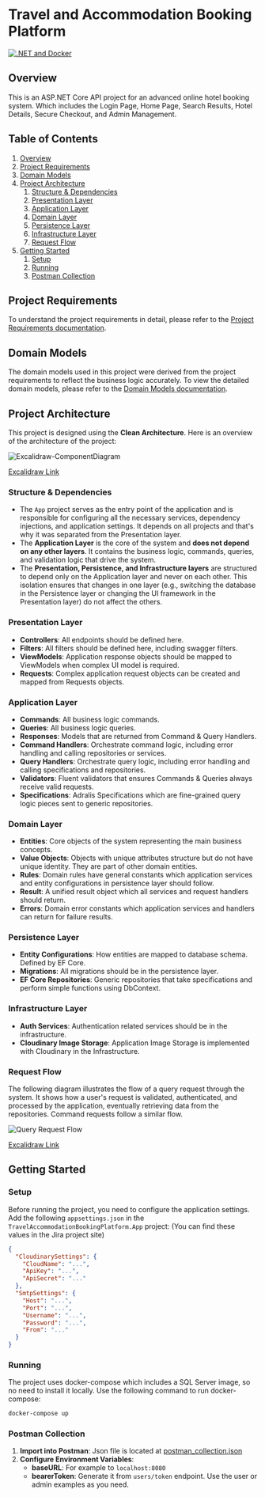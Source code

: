 # Travel and Accommodation Booking Platform

[![.NET and Docker](https://github.com/DotNetBackendTraining/travel-and-accommodation-booking-platform/actions/workflows/build-test-push.yml/badge.svg)](https://github.com/DotNetBackendTraining/travel-and-accommodation-booking-platform/actions/workflows/build-test-push.yml)

## Overview

This is an ASP.NET Core API project for an advanced online hotel booking system. Which includes the Login Page, Home
Page, Search Results, Hotel Details, Secure Checkout, and Admin Management.

## Table of Contents

1. [Overview](#overview)
2. [Project Requirements](#project-requirements)
3. [Domain Models](#domain-models)
4. [Project Architecture](#project-architecture)
    1. [Structure & Dependencies](#structure--dependencies)
    2. [Presentation Layer](#presentation-layer)
    3. [Application Layer](#application-layer)
    4. [Domain Layer](#domain-layer)
    5. [Persistence Layer](#persistence-layer)
    6. [Infrastructure Layer](#infrastructure-layer)
    7. [Request Flow](#request-flow)
5. [Getting Started](#getting-started)
    1. [Setup](#setup)
    2. [Running](#running)
    3. [Postman Collection](#postman-collection)

## Project Requirements

To understand the project requirements in detail, please refer to
the [Project Requirements documentation](assets/pages/ProjectRequirements.md).

## Domain Models

The domain models used in this project were derived from the project requirements to reflect the business logic
accurately.
To view the detailed domain models, please refer to the [Domain Models documentation](assets/pages/DomainModels.md).

## Project Architecture

This project is designed using the **Clean Architecture**.
Here is an overview of the architecture of the project:

![Excalidraw-ComponentDiagram](assets/diagrams/Excalidraw-ComponentDiagram.png)

[Excalidraw Link](https://excalidraw.com/#json=VVEnNR_ZxEd3IDYuvFedJ,y0CtCT1rVGHWRrmZ5gV_Vw)

### Structure & Dependencies

- The `App` project serves as the entry point of the application and is responsible for configuring all the necessary
  services, dependency injections, and application settings.
  It depends on all projects and that's why it was separated from the Presentation layer.
- The **Application Layer** is the core of the system and **does not depend on any other layers**. It contains the
  business logic, commands, queries, and validation logic that drive the system.
- The **Presentation, Persistence, and Infrastructure layers** are structured to depend only on the Application layer
  and never on each other. This isolation ensures that changes in one layer (e.g., switching the database in the
  Persistence layer or changing the UI framework in the Presentation layer) do not affect the others.

### Presentation Layer

- **Controllers**: All endpoints should be defined here.
- **Filters**: All filters should be defined here, including swagger filters.
- **ViewModels**: Application response objects should be mapped to ViewModels when complex UI model is required.
- **Requests**: Complex application request objects can be created and mapped from Requests objects.

### **Application Layer**

- **Commands**: All business logic commands.
- **Queries**: All business logic queries.
- **Responses**: Models that are returned from Command & Query Handlers.
- **Command Handlers**: Orchestrate command logic, including error handling and calling repositories or services.
- **Query Handlers**: Orchestrate query logic, including error handling and calling specifications and repositories.
- **Validators**: Fluent validators that ensures Commands & Queries always receive valid requests.
- **Specifications**: Adralis Specifications which are fine-grained query logic pieces sent to generic repositories.

### **Domain Layer**

- **Entities**: Core objects of the system representing the main business concepts.
- **Value Objects**: Objects with unique attributes structure but do not have unique identity.
  They are part of other domain entities.
- **Rules**: Domain rules have general constants which application services and entity configurations in persistence
  layer should follow.
- **Result**: A unified result object which all services and request handlers should return.
- **Errors**: Domain error constants which application services and handlers can return for failure results.

### **Persistence Layer**

- **Entity Configurations**: How entities are mapped to database schema. Defined by EF Core.
- **Migrations**: All migrations should be in the persistence layer.
- **EF Core Repositories**: Generic repositories that take specifications and perform simple functions using DbContext.

### **Infrastructure Layer**

- **Auth Services**: Authentication related services should be in the infrastructure.
- **Cloudinary Image Storage**: Application Image Storage is implemented with Cloudinary in the Infrastructure.

### Request Flow

The following diagram illustrates the flow of a query request through the system. It shows how a user's request is
validated, authenticated, and processed by the application, eventually retrieving data from the repositories.
Command requests follow a similar flow.

![Query Request Flow](assets/diagrams/Excalidraw-QueryRequestFlow.png)

[Excalidraw Link](https://excalidraw.com/#json=CaKnYJd4sZyoX4xNqBI_Z,PlG81VPTs_YiamjrEmUCUA)

## Getting Started

### Setup

Before running the project, you need to configure the application settings.
Add the following `appsettings.json` in the `TravelAccommodationBookingPlatform.App` project:
(You can find these values in the Jira project site)

```json
{
  "CloudinarySettings": {
    "CloudName": "...",
    "ApiKey": "...",
    "ApiSecret": "..."
  },
  "SmtpSettings": {
    "Host": "...",
    "Port": "...",
    "Username": "...",
    "Password": "...",
    "From": "..."
  }
}
```

### Running

The project uses docker-compose which includes a SQL Server image, so no need to install it locally.
Use the following command to run docker-compose:

```bash
docker-compose up
```

### Postman Collection

1. **Import into Postman**: Json file is located at [postman_collection.json](assets/postman_collection.json)
2. **Configure Environment Variables**:
    - **baseURL**: For example to `localhost:8080`
    - **bearerToken**: Generate it from `users/token` endpoint. Use the user or admin examples as you need.